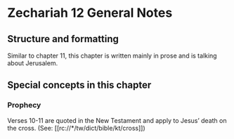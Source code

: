 # Zechariah 12 General Notes
## Structure and formatting

Similar to chapter 11, this chapter is written mainly in prose and is talking about Jerusalem.

## Special concepts in this chapter

### Prophecy
Verses 10-11 are quoted in the New Testament and apply to Jesus’ death on the cross. (See: [[rc://*/tw/dict/bible/kt/cross]])